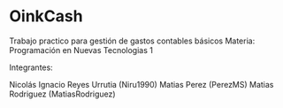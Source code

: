 # OinkCash
Trabajo practico para gestión de gastos contables básicos
Materia: Programación en Nuevas Tecnologias 1

Integrantes:

Nicolás Ignacio Reyes Urrutia (Niru1990)
Matias Perez (PerezMS)
Matias Rodriguez (MatiasRodriguez)
